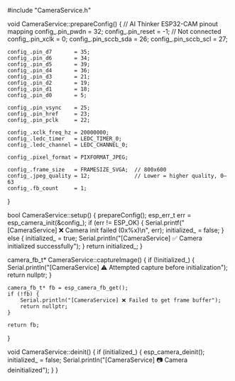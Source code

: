 #include "CameraService.h"

void CameraService::prepareConfig() {
    // AI Thinker ESP32-CAM pinout mapping
    config_.pin_pwdn     = 32;
    config_.pin_reset    = -1; // Not connected
    config_.pin_xclk     = 0;
    config_.pin_sccb_sda = 26;
    config_.pin_sccb_scl = 27;

    config_.pin_d7       = 35;
    config_.pin_d6       = 34;
    config_.pin_d5       = 39;
    config_.pin_d4       = 36;
    config_.pin_d3       = 21;
    config_.pin_d2       = 19;
    config_.pin_d1       = 18;
    config_.pin_d0       = 5;

    config_.pin_vsync    = 25;
    config_.pin_href     = 23;
    config_.pin_pclk     = 22;

    config_.xclk_freq_hz = 20000000;
    config_.ledc_timer   = LEDC_TIMER_0;
    config_.ledc_channel = LEDC_CHANNEL_0;

    config_.pixel_format = PIXFORMAT_JPEG;

    config_.frame_size   = FRAMESIZE_SVGA;  // 800x600
    config_.jpeg_quality = 12;              // Lower = higher quality, 0–63
    config_.fb_count     = 1;
}

bool CameraService::setup() {
    prepareConfig();
    esp_err_t err = esp_camera_init(&config_);
    if (err != ESP_OK) {
        Serial.printf("[CameraService] ❌ Camera init failed (0x%x)\n", err);
        initialized_ = false;
    } else {
        initialized_ = true;
        Serial.println("[CameraService] ✅ Camera initialized successfully");
    }
    return initialized_;
}

camera_fb_t* CameraService::captureImage() {
    if (!initialized_) {
        Serial.println("[CameraService] ⚠️ Attempted capture before initialization");
        return nullptr;
    }

    camera_fb_t* fb = esp_camera_fb_get();
    if (!fb) {
        Serial.println("[CameraService] ❌ Failed to get frame buffer");
        return nullptr;
    }

    return fb;
}

void CameraService::deinit() {
    if (initialized_) {
        esp_camera_deinit();
        initialized_ = false;
        Serial.println("[CameraService] 📷 Camera deinitialized");
    }
}
